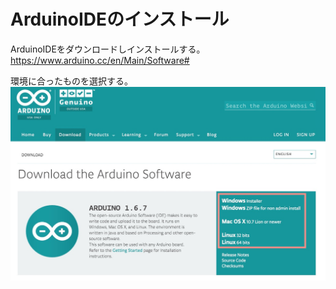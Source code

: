 # ArduinoIDEのインストール

ArduinoIDEをダウンロードしインストールする。
https://www.arduino.cc/en/Main/Software#

環境に合ったものを選択する。
![](../img/dev/arduino/arduino001.png)